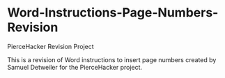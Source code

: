 # Word-Instructions-Page-Numbers-Revision
PierceHacker Revision Project

This is a revision of Word instructions to insert page numbers created by Samuel Detweiler for the PierceHacker project.
